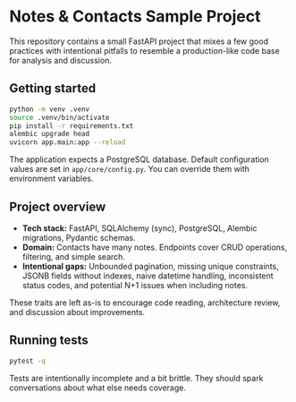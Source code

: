 # Notes & Contacts Sample Project

This repository contains a small FastAPI project that mixes a few good
practices with intentional pitfalls to resemble a production-like code base for
analysis and discussion.

## Getting started

```bash
python -m venv .venv
source .venv/bin/activate
pip install -r requirements.txt
alembic upgrade head
uvicorn app.main:app --reload
```

The application expects a PostgreSQL database. Default configuration values are
set in `app/core/config.py`. You can override them with environment variables.

## Project overview

* **Tech stack:** FastAPI, SQLAlchemy (sync), PostgreSQL, Alembic migrations,
  Pydantic schemas.
* **Domain:** Contacts have many notes. Endpoints cover CRUD operations,
  filtering, and simple search.
* **Intentional gaps:** Unbounded pagination, missing unique constraints,
  JSONB fields without indexes, naive datetime handling, inconsistent status
  codes, and potential N+1 issues when including notes.

These traits are left as-is to encourage code reading, architecture review, and
discussion about improvements.

## Running tests

```bash
pytest -q
```

Tests are intentionally incomplete and a bit brittle. They should spark
conversations about what else needs coverage.
